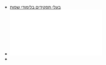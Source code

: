 - [בעלי תפקידים בלימודי שפות](https://mazhap.education.gov.il/professions/languages/)
- ![NationalCounselors2023-2024.pdf](../assets/NationalCounselors2023-2024_1708858582929_0.pdf)
-